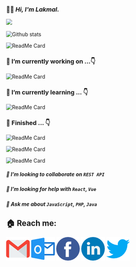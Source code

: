 ### 🙋‍♂️ ***Hi, I'm Lakmal.***
![](https://komarev.com/ghpvc/?username=Lakmal98&label=PROFILE+VIEWS&color=brightgreen)

![Github stats](https://github-readme-stats.vercel.app/api?username=Lakmal98&theme=vue&show_icons=true&count_private=true&hide_title=true&)

![ReadMe Card](https://github-readme-stats.vercel.app/api/pin/?username=Lakmal98&repo=studentManagmentSystem&theme=react)
### 🔭 I’m currently working on ...👇

![ReadMe Card](https://github-readme-stats.vercel.app/api/pin/?username=homey-lk&repo=homey-frontend&theme=buefy)
### 🌱 I’m currently learning ... 👇
![ReadMe Card](https://github-readme-stats.vercel.app/api/pin/?username=Lakmal98&repo=ChargerRemoveAlarm&theme=algolia)
### 🏁 Finished ... 👇
![ReadMe Card](https://github-readme-stats.vercel.app/api/pin/?username=Lakmal98&repo=yoyo&theme=buefy)

![ReadMe Card](https://github-readme-stats.vercel.app/api/pin/?username=Lakmal98&repo=NewMail&theme=nord)

![ReadMe Card](https://github-readme-stats.vercel.app/api/pin/?username=Lakmal98&repo=DailyTaskApp&theme=vue)

##### 👯 I’m looking to collaborate on `REST API`
##### 🤔 I’m looking for help with *`React`*, *`Vue`*
##### 💬 Ask me about *`JavaScript`*, *`PHP`*, *`Java`* 

## 🏠 Reach me:
[![Gmail](/images/gm.png)](mailto:lakmalepp@gmail.com)
[![HotMail](/images/hm.png)](mailto:lakmalepp@hotmail.com)
[![Facebook](/images/fb.png)](https://www.facebook.com/LakmalEpp)
[![LinkedIn](/images/li.png)](https://www.linkedin.com/in/dimuthu-lakmal-4593421a1)
[![Twitter](/images/tw.png)](https://www.twitter.com/LakmalEpp)
